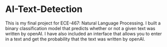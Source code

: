 # AI-Text-Detection
This is my final project for ECE-467: Natural Language Processing. I built a binary classification model that predicts whether or not a given text was written by openAI. I have also included an interface that allows you to enter in a text and get the probability that the text was written by openAI. 
